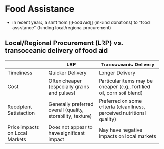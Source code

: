 # Food Assistance
- in recent years, a shift from [[Food Aid]] (in-kind donations) to "food assistance" (funding local/regional procurement)
## Local/Regional Procurement (LRP) vs. transoceanic delivery of food aid

|                                | LRP                                                         | Transoceanic Delivery                                                   |
| ------------------------------ | ----------------------------------------------------------- | ----------------------------------------------------------------------- |
| Timeliness                     | Quicker Delivery                                            | Longer Delivery                                                         |
| Cost                           | Often cheaper (especially grains and pulses)                | Particular items may be cheaper (e.g., fortified oil, corn soil blend)  |
| Receipient Satisfaction        | Generally preferred overall (quality, storability, texture) | Preferred on some criteria (cleanliness, perceived nutritional quality) |
| Price impacts on Local Markets | Does not appear to have significant impact                  | May have negative impacts on local markets                              |
